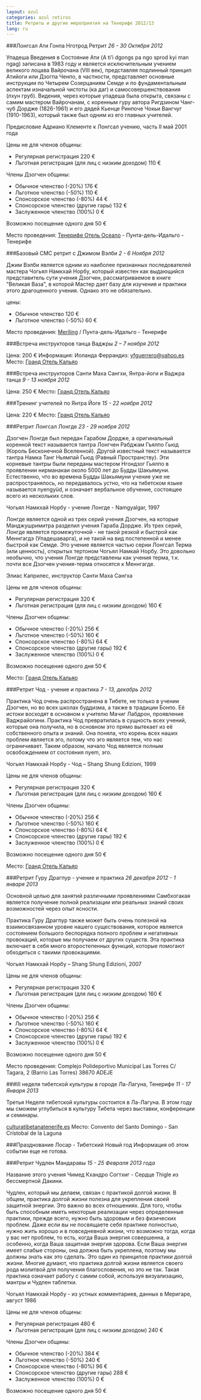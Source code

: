 ```yaml
---
layout: azul
categories: azul retiros
title: Ретриты и другие мероприятия на Тенерифе 2012/13
lang: ru
---
```

###Лонгсал Ати Гонпа Нготрод Ретрит
*26 - 30 Октября 2012*

Упадеша Введения в Состояние Ати (A ti’i dgongs pa ngo sprod kyi man ngag) записана в 1983 году и является исключительным учением великого лоцава Вайрочана (VIII век), представляя подлинный принцип Атийоги или Дзогпа Ченпо, в частности, представляет основные инструкции по Четырем Созерцаниям Семде и по фундаментальным аспектам изначальной чистоты (ка даг) и самосовершенствования (лхун груб). Видения, через которые упадеша была открыта, связаны с самим мастером Вайрочанам, с коренным гуру автора Ригдзином Чанг-чуб Дордже (1826-1961) и его дядей Кьенце Ринпоче Чокьи Вангчуг (1910-1963), который также был одним из его главных учителей.

Предисловие Адриано Клементе к Лонгсал учению, часть II май 2001 года

Цены не для членов общины:

- Регулярная регистрация 220 €
- Льготная регистрация (для лиц с низким доходом) 110 €

Члены Дзогчен общины:

- Обычное членство (-20%) 176 €
- Льготное членство (-50%) 110 €
- Спонсорское членство (-80%) 44 €
- Спонсорское членство (другие гары) 132 €
- Заслуженное членство (100%) 0 €

Возможно посещение одного дня  50 €

Место проведения: [Тенерифе Отель Oceano](/tenerife-retreats-2012-213/ru/punta) - Пунта-дель-Идальго - Тенерифе

###Базовый СМС ретрит с Джимом Вэлби
*2 - 6 Ноября 2012*

Джим Вэлби является одним из наиболее признанных последователей мастера Чогьял Намкхай Норбу, который известен как выдающийся представитель сути учения Дзогчен, рассматриваемое в книге "Великая Ваза", в которой Мастер дает базу для изучения и практики этого драгоценного учения. Однако это не обязательно.

цены:

- Обычное членство 120 €
- Льготное членство (-50%) 60 €

Место проведения: [Meriling](/tenerife-retreats-2012-213/ru/punta) / Пунта-дель-Идальго - Тенерифе

###Встреча инструкторов танца Ваджры
*2 – 7 ноября 2012*

Цена: 200 € 
Информация: Иоланда Феррандиз: yfguerrero@yahoo.es 
Место: [Гранд Отель Кальяо](/tenerife-retreats-2012-213/ru/callao)

###Встреча инструкторов Санти Маха Сангхи, Янтра-йоги и Ваджра танца
*9 - 13 ноября 2012*

Цена: 250 € 
Место: [Гранд Отель Кальяо](/tenerife-retreats-2012-213/ru/callao)

###Тренинг учителей по Янтра Йоге
*15 - 22 ноября 2012*

Цена: 220 € 
Место: [Гранд Отель Кальяо](/tenerife-retreats-2012-213/ru/callao)

###Ретрит Лонгсал Лонгде
*23 - 29 ноября 2012*

Дзогчен Лонгде был передан Гарабом Дордже, а оригинальный коренной текст называется тантра Лонгчен Рабджам Гъялпо Гьюд (Король Бесконечной Вселенной). Другой известный текст называется тантра Намка Танг Ньямпай Гьюд (Равный Пространству). Эти корневые тантры были переданы мастером Нгондзог Гьялпо в проявлении нирманакаи около 5000 лет до Будды Шакьямуни. Естественно, что во времена Будды Шакьямуни учение уже не распространялось, но передавалось устно, что на тибетском языке называется nyengyüd, и означает вербальное обучение, состоящее всего из нескольких слов. 

Чогьял Намкхай Норбу - учение Лонгде - Namgyalgar, 1997

Лонгде является одной из трех серий учения Дзогчен, на которые Манджушримитра разделил учения Гараба Дордже. Из трех серий, Лонгде является промежуточной - не такой резкой и быстрой как Меннгагдэ (Упадешаварга), и не такой на вид постепенной и менее быстрой как Семде.
Это учение является частью серии Лонгсал Терма (или ценность), открытых тертоном Чогьял Намкай Норбу. Это довольно необычно, что учения Лонгде представлены как учения терма, т.к. почти все Дзогчен учения-терма относятся к Меннгагде.

Элиас Каприлес, инструктор Санти Маха Сангха

Цены не для членов общины:

- Регулярная регистрация 320 €
- Льготная регистрация (для лиц с низким доходом) 160 €

Члены Дзогчен общины:

- Обычное членство (-20%) 256 €
- Льготное членство (-50%) 160 €
- Спонсорское членство (-80%) 64 €
- Спонсорское членство (другие гары) 192 €
- Заслуженное членство (100%) 0 €

Возможно посещение одного дня  50 €

Место: [Гранд Отель Кальяо](/tenerife-retreats-2012-213/ru/callao)

###Ретрит Чод - учение и практика
*7 - 13, декабрь 2012*

Практика Чод очень распространена в Тибете, не только в учении Дзогчен, но во всех школах буддизма, а также в традиции Бонпо. Её истоки восходят в основном к учителю Мачиг Лабдрон, проявление Ваджрайогини. Практика Чод превратилась в сущность всех учений, которые она получила, но в основном это прямо вытекает из её собственного опыта и знаний. Она поняла, что корень всех наших проблем является эго, потому что эго является тем, что нас ограничивает. Таким образом, начало Чод является полным освобождением от состояния nyem, эго.

Чогьял Намкхай Норбу - Чод – Shang Shung Edizioni, 1999 

Цены не для членов общины:

- Регулярная регистрация 320 €
- Льготная регистрация (для лиц с низким доходом) 160 €

Члены Дзогчен общины:

- Обычное членство (-20%) 256 €
- Льготное членство (-50%) 160 €
- Спонсорское членство (-80%) 64 €
- Спонсорское членство (другие гары) 192 €
- Заслуженное членство (100%) 0 €

Возможно посещение одного дня  50 €

Место: [Гранд Отель Кальяо](/tenerife-retreats-2012-213/ru/callao)

###Ретрит Гуру Драгпур - учение и практика
*26 декабря 2012 - 1 января 2013*

Основной целью для занятий различными проявлениями Самбхогакая является получение полной реализации или реальных знаний своих возможностей через опыт ясности.

Практика Гуру Драгпур также может быть очень полезной на взаимосвязанном уровне нашего существования, которое является состоянием большого беспорядка полного проблем и негативных провокаций, которые мы получаем от других существ. Эта практика включает в себя много второстепенных функций, которые  помогают обходиться с такими провокациями.

Чогьял Намкхай Норбу – Shang Shung Edizioni, 2007

Цены не для членов общины:

- Регулярная регистрация 320 €
- Льготная регистрация (для лиц с низким доходом) 160 €

Члены Дзогчен общины:

- Обычное членство (-20%) 256 €
- Льготное членство (-50%) 160 €
- Спонсорское членство (-80%) 64 €
- Спонсорское членство (другие гары) 192 €
- Заслуженное членство (100%) 0 €

Возможно посещение одного дня  50 €

Место проведения: Complejo Polideportivo Municipal Las Torres C/ Tagara, 2 (Barrio Las Torres) 38670 ADEJE

###III неделя тибетской культуры в городе Ла-Лагуна, Тенерифе
*11 - 17 Января 2013*

Третья Неделя тибетской культуры состоится в Ла-Лагуна. В этом году мы сможем углубиться в культуру Тибета через выставки, конференции и семинары.

[culturatibetanatenerife.es](http://culturatibetanatenerife.es)
Место: Convento del Santo Domingo - San Crístobal de la Laguna

###Празднование Лосар - Тибетский Новый год
Информация об этом событии еще не готова.

###Ретрит Чудлен Мандаравы
*15 - 25 Февраля 2013 года*

Название этого учения Чимед Кхандро Согтхиг - Сердце Thigle из бессмертной Дакини.

Чудлен, который мы делаем, связан с практикой долгой жизни. В общем, практика долгой жизни полезна для укрепления своей защитной энергии. Это важно во всех отношениях. Для того, чтобы быть способным иметь некоторые реализации через определенные практики, прежде всего, нужно быть здоровым и без физических проблем. Даже если вы не посвящаете себя практике полностью, нужно жить хорошо и в повседневной жизни, что возможно тогда, когда у вас нет проблем, то есть, когда Ваша энергия совершенна, а особенно, когда Ваша защитная энергия здорова. Если Ваша энергия имеет слабые стороны, она должна быть укреплена, поэтому мы должны знать как это сделать. Это один из принципов практики долгой жизни. Многие думают, что практика долгой жизни является своего рода молитвой для получения благословения, но это не так. Такая практика означает работу с самим собой, используя визуализацию, мантры и Чудлен таблетки.

Чогьял Намкхай Норбу - из устных комментариев, данных в Меригаре, август 1986

Цены не для членов общины:

- Регулярная регистрация 480 €
- Льготная регистрация (для лиц с низким доходом) 240 €

Члены Дзогчен общины:

- Обычное членство (-20%) 384 €
- Льготное членство (-50%) 240 €
- Спонсорское членство (-80%) 96 €
- Спонсорское членство (другие гары) 288 €
- Заслуженное членство (100%) 0 €

Возможно посещение одного дня  50 €